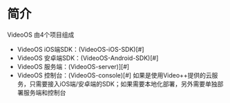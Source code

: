 # 简介
VideoOS 由4个项目组成
- VideoOS iOS端SDK：(VideoOS-iOS-SDK)[#]
- VideoOS 安卓端SDK：(VideoOS-Android-SDK)[#]
- VideoOS 服务端：(VideoOS-server)][#]
- VideoOS 控制台：(VideoOS-console)[#]
如果是使用Video++提供的云服务，只需要接入iOS端/安卓端的SDK；如果需要本地化部署，另外需要单独部署服务端和控制台
